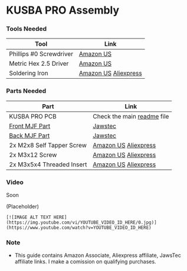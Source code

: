 # KUSBA PRO Assembly

### Tools Needed
| Tool                    | Link |
|---|---|
| Phillips #0 Screwdriver |[Amazon US](https://amzn.to/3SBHJuH)|
| Metric Hex 2.5 Driver   |[Amazon US](https://amzn.to/473705w)|
| Soldering Iron          |[Amazon US](https://amzn.to/3ssW5TC) [Aliexpress](https://s.click.aliexpress.com/e/_DBhTVYR)|

### Parts Needed
| Part                       | Link |
|---|---|
| KUSBA PRO PCB              | Check the main [readme](../README.md#purchasing-a-kusba-pro) file |
| [Front MJF Part](../Mount/Front.stl)| [Jawstec](https://www.jawstec.com/3d-printing-service/?aff=6)|
| [Back MJF Part](../Mount/Back.stl)| [Jawstec](https://www.jawstec.com/3d-printing-service/?aff=6)|
| 2x M2x8 Self Tapper Screw  |[Amazon US](https://amzn.to/49wyDp5) [Aliexpress](https://s.click.aliexpress.com/e/_DeJRkcL)|
| 2x M3x12 Screw             |[Amazon US](https://amzn.to/3ssW2XW) [Aliexpress](https://s.click.aliexpress.com/e/_DD2Wxyr)|
| 2x M3x5x4 Threaded Insert  |[Amazon US](https://amzn.to/4736XXo) [Aliexpress](https://s.click.aliexpress.com/e/_DkG3oHz)|

### Video
Soon

(Placeholder)

```[![IMAGE ALT TEXT HERE](https://img.youtube.com/vi/YOUTUBE_VIDEO_ID_HERE/0.jpg)](https://www.youtube.com/watch?v=YOUTUBE_VIDEO_ID_HERE)```

### Note
- This guide contains Amazon Associate, Aliexpress affiliate, JawsTec affiliate links. I make a comission on qualifying purchases.

